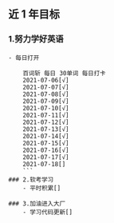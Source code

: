 ## 近 1 年目标

### 1.努力学好英语
    - 每日打开
```
    百词斩 每日 30单词 每日打卡
    2021-07-06[√]
    2021-07-07[√]
    2021-07-08[√]
    2021-07-09[√]
    2021-07-10[√]
    2021-07-11[√]
    2021-07-12[√]
    2021-07-13[√]
    2021-07-14[√]
    2021-07-15[√]
    2021-07-16[√]
    2021-07-17[√]
    2021-07-18[]
    ```
### 2.软考学习
    - 平时积累[]

### 3.加油进入大厂
    - 学习代码更新[]



